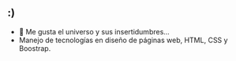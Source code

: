## :)

- 🔭 Me gusta el universo y sus insertidumbres...
- Manejo de tecnologías en diseño de páginas web, HTML, CSS y Boostrap.

  

